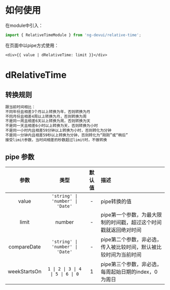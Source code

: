 # 如何使用

在module中引入：

```ts
import { RelativeTimeModule } from 'ng-devui/relative-time';
```
在页面中以pipe方式使用：
```
<div>{{ value | dRelativeTime: limit }}</div>
```

# dRelativeTime

## 转换规则
```javascript
跟当前时间相比：
不同年份且相差3个月以上转换为年，否则转换为月
不同月份且相差4周以上转换为月，否则转换为周
不是同一周且相差6天以上转换为周，否则转换为天
不是同一天且相差6小时以上转换为天，否则转换为小时
不是同一小时内且相差59分钟以上转换为小时，否则转化为分钟
不是同一分钟内且相差59秒以上转换为分钟，否则转化为“刚刚”或“稍后”
接受limit参数，当时间相差的秒数超过limit时，不做转换
```

## pipe 参数
|         参数         |        类型        |  默认值   | 描述                                                           |
| :------------------: | :----------------: | :-----: | :------------------------------------------------------------- |
|       value        | `'string' \| 'number' \| 'Date'` | - |   pipe转换的值                                 |
|       limit        |  number |   -    | pipe第一个参数，为最大限制的时间戳，超过这个时间戳就返回绝对时间  |
|       compareDate  | `'string' \| 'number' \| 'Date'` | - | pipe第二个参数，非必选， 传入被比较时间，默认被比较时间为当前时间 |
|       weekStartsOn        |  `1 \| 2 \| 3 \| 4 \| 5 \| 6 \| 0` |   1    | pipe第三个参数，非必选，每周起始日期的index，0为周日  |
